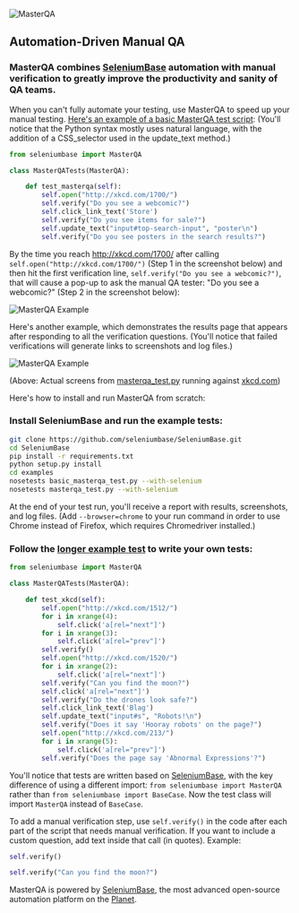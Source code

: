 ![](http://cdn2.hubspot.net/hubfs/100006/images/masterqa_logo-11.png "MasterQA")
## Automation-Driven Manual QA

### MasterQA combines [SeleniumBase](http://seleniumbase.github.io/SeleniumBase/) automation with manual verification to greatly improve the productivity and sanity of QA teams.

When you can't fully automate your testing, use MasterQA to speed up your manual testing. [Here's an example of a basic MasterQA test script](https://github.com/seleniumbase/SeleniumBase/blob/master/examples/basic_masterqa_test.py): (You'll notice that the Python syntax mostly uses natural language, with the addition of a CSS_selector used in the update_text method.)

```python
from seleniumbase import MasterQA

class MasterQATests(MasterQA):

    def test_masterqa(self):
        self.open("http://xkcd.com/1700/")
        self.verify("Do you see a webcomic?")
        self.click_link_text('Store')
        self.verify("Do you see items for sale?")
        self.update_text("input#top-search-input", "poster\n")
        self.verify("Do you see posters in the search results?")
```

By the time you reach http://xkcd.com/1700/ after calling ``self.open("http://xkcd.com/1700/")`` (Step 1 in the screenshot below) and then hit the first verification line, ``self.verify("Do you see a webcomic?")``, that will cause a pop-up to ask the manual QA tester: "Do you see a webcomic?" (Step 2 in the screenshot below):

![](http://cdn2.hubspot.net/hubfs/100006/xkcd_new_bug_chrome3.png "MasterQA Example")

Here's another example, which demonstrates the results page that appears after responding to all the verification questions. (You'll notice that failed verifications will generate links to screenshots and log files.)

![](http://cdn2.hubspot.net/hubfs/100006/images/hybrid_screen.png "MasterQA Example")

(Above: Actual screens from [masterqa_test.py](https://github.com/seleniumbase/SeleniumBase/blob/master/examples/masterqa_test.py) running against [xkcd.com](http://xkcd.com/1522/))

Here's how to install and run MasterQA from scratch:

### Install SeleniumBase and run the example tests:
```bash
git clone https://github.com/seleniumbase/SeleniumBase.git
cd SeleniumBase
pip install -r requirements.txt
python setup.py install
cd examples
nosetests basic_masterqa_test.py --with-selenium
nosetests masterqa_test.py --with-selenium
```

At the end of your test run, you'll receive a report with results, screenshots, and log files. (Add ``--browser=chrome`` to your run command in order to use Chrome instead of Firefox, which requires Chromedriver installed.)

### Follow the [longer example test](https://github.com/seleniumbase/SeleniumBase/blob/master/examples/masterqa_test.py) to write your own tests:

```python
from seleniumbase import MasterQA

class MasterQATests(MasterQA):

    def test_xkcd(self):
        self.open("http://xkcd.com/1512/")
        for i in xrange(4):
            self.click('a[rel="next"]')
        for i in xrange(3):
            self.click('a[rel="prev"]')
        self.verify()
        self.open("http://xkcd.com/1520/")
        for i in xrange(2):
            self.click('a[rel="next"]')
        self.verify("Can you find the moon?")
        self.click('a[rel="next"]')
        self.verify("Do the drones look safe?")
        self.click_link_text('Blag')
        self.update_text("input#s", "Robots!\n")
        self.verify("Does it say 'Hooray robots' on the page?")
        self.open("http://xkcd.com/213/")
        for i in xrange(5):
            self.click('a[rel="prev"]')
        self.verify("Does the page say 'Abnormal Expressions'?")
```

You'll notice that tests are written based on [SeleniumBase](http://seleniumbase.com), with the key difference of using a different import: ``from seleniumbase import MasterQA`` rather than ``from seleniumbase import BaseCase``. Now the test class will import ``MasterQA`` instead of ``BaseCase``.

To add a manual verification step, use ``self.verify()`` in the code after each part of the script that needs manual verification. If you want to include a custom question, add text inside that call (in quotes). Example:

```python
self.verify()

self.verify("Can you find the moon?")
```

MasterQA is powered by [SeleniumBase](http://seleniumbase.com), the most advanced open-source automation platform on the [Planet](https://en.wikipedia.org/wiki/Earth).
